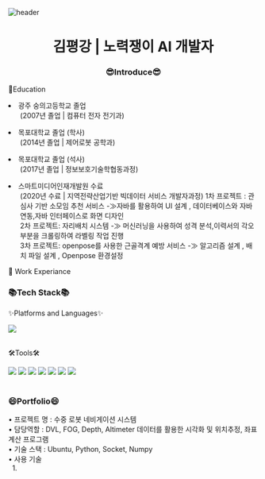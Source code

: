 
![header](https://capsule-render.vercel.app/api?type=waving&color=auto&height=300&section=header&text=PeaceKim%20World!&fontSize=90)
<div align="center">
<h1 class="notion-title"> 김평강 | 노력쟁이 AI 개발자</h1>
</div>
<div align="center">
<h3>😎Introduce😎</h3></div>
<div>
<p>🏫Education</p>
<li> 광주 숭의고등학교 졸업<br>
<ul> (2007년 졸업 | 컴퓨터 전자 전기과)</ul>
<li> 목포대학교 졸업 (학사)
<ul> (2014년 졸업 | 제어로봇 공학과)</ul>
<li> 목포대학교 졸업 (석사)
<ul> (2017년 졸업 | 정보보호기술학협동과정)</ul>
<li> 스마트미디어인재개발원 수료
<ul> (2020년 수료 | 지역전략산업기반 빅데이터 서비스 개발자과정)
1차 프로젝트 :  관심사 기반 소모임 추천 서비스 -≫자바를 활용하여 UI 설계 , 데이터베이스와 자바 연동,자바 인터페이스로 화면 디자인<br>
2차 프로젝트: 자리배치 시스템 -≫ 머신러닝을 사용하여 성격 분석,이력서의 각오 부분을 크롤링하여 라벨링 작업 진행<br>
3차 프로젝트: openpose를 사용한 근골격계 예방 서비스 -≫ 알고리즘 설계 , 배치 파일 설계 , Openpose 환경설정
</ul>
</div>
<div>
<p>💼 Work Experiance </p>

</div> 
<div>
<h3>📚Tech Stack📚</h3>
<p>✨Platforms and Languages✨</p>
</div>
<div>
<img src="https://img.shields.io/badge/python-purple?style=flat&logo=Python&logoColor=white"/>
</div>
<br>
<div>
<p>🛠Tools🛠</p>
</div>
<div>
<img src="https://img.shields.io/badge/GitHub-181717?style=flat&logo=GitHub&logoColor=white" />
<img src="https://img.shields.io/badge/Visual%20Studio%20Code-007ACC?style=flat&logo=VisualStudioCode&logoColor=white" />
<img src="https://img.shields.io/badge/Visual%20Studio-5C2D91?style=flat&logo=VisualStudioCode&logoColor=white" />
<img src="https://img.shields.io/badge/PyQt-41CD52?style=flat&logo=Qt&logoColor=white" />
<img src="https://img.shields.io/badge/Anaconda-44A833?style=flat&logo=Anaconda&logoColor=white" />
<img src="https://img.shields.io/badge/NumPy-013243?style=flat&logo=NumPy&logoColor=white" />
<img src="https://img.shields.io/badge/Pandas-150458?style=flat&logo=Pandas&logoColor=white" />
</div>
<br>
<div>
<h3>😄Portfolio😄</h3>
<p>
&#149 프로젝트 명 : 수중 로봇 네비게이션 시스템<br>
&#149 담당역할 : DVL, FOG, Depth, Altimeter 데이터를 활용한 시각화 및 위치추정, 좌표 계산 프로그램<br>
&#149 기술 스택 : Ubuntu, Python, Socket, Numpy<br>
&#149 사용 기술 <br>
&nbsp 1. 
</p>

</div>

<!--
**pk3313/pk3313** is a ✨ _special_ ✨ repository because its `README.md` (this file) appears on your GitHub profile.

Here are some ideas to get you started:

- 🔭 I’m currently working on ...
- 🌱 I’m currently learning ...
- 👯 I’m looking to collaborate on ...
- 🤔 I’m looking for help with ...
- 💬 Ask me about ...
- 📫 How to reach me: ...
- 😄 Pronouns: ...
- ⚡ Fun fact: ...
-->
